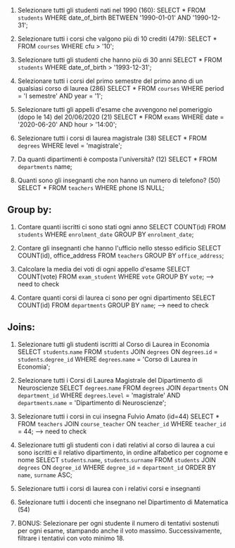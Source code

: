 1. Selezionare tutti gli studenti nati nel 1990 (160):
    SELECT * FROM `students` WHERE date_of_birth BETWEEN '1990-01-01' AND '1990-12-31';

2. Selezionare tutti i corsi che valgono più di 10 crediti (479):
    SELECT * FROM `courses` WHERE cfu > '10';


3. Selezionare tutti gli studenti che hanno più di 30 anni
    SELECT * FROM `students` WHERE date_of_birth > '1993-12-31';

4. Selezionare tutti i corsi del primo semestre del primo anno di un qualsiasi corso di laurea 
(286)
    SELECT * FROM `courses` WHERE period = 'I semestre' AND year = '1';

5. Selezionare tutti gli appelli d'esame che avvengono nel pomeriggio (dopo le 14) del 20/06/2020 (21)
    SELECT * FROM `exams` WHERE date = '2020-06-20' AND hour > '14:00';


6. Selezionare tutti i corsi di laurea magistrale (38)
    SELECT * FROM `degrees` WHERE level = 'magistrale';

7. Da quanti dipartimenti è composta l'università? (12)
    SELECT * FROM `departments` name;

8. Quanti sono gli insegnanti che non hanno un numero di telefono? (50)
    SELECT * FROM `teachers` WHERE phone IS NULL;




## Group by:

1. Contare quanti iscritti ci sono stati ogni anno
    SELECT COUNT(id) FROM `students` WHERE `enrolment_date` GROUP BY `enrolment_date`;

2. Contare gli insegnanti che hanno l'ufficio nello stesso edificio
    SELECT COUNT(id), office_address FROM `teachers` GROUP BY `office_address`;

3. Calcolare la media dei voti di ogni appello d'esame
    SELECT COUNT(vote) FROM `exam_student` WHERE `vote` GROUP BY `vote`; --> need to check

4. Contare quanti corsi di laurea ci sono per ogni dipartimento
    SELECT COUNT(id) FROM `departments` GROUP BY `name`; --> need to check


## Joins:

1. Selezionare tutti gli studenti iscritti al Corso di Laurea in Economia
    SELECT `students`.`name` FROM `students` JOIN `degrees` ON `degrees`.`id` = `students`.`degree_id` WHERE `degrees`.`name` = 'Corso di Laurea in Economia';

2. Selezionare tutti i Corsi di Laurea Magistrale del Dipartimento di Neuroscienze
    SELECT `degrees`.`name` FROM `degrees` JOIN `departments` ON `department_id` WHERE `degrees`.`level` = 'magistrale' AND `departments`.`name` = 'Dipartimento di Neuroscienze';

3. Selezionare tutti i corsi in cui insegna Fulvio Amato (id=44)
    SELECT * FROM `teachers` JOIN `course_teacher` ON `teacher_id` WHERE `teacher_id` = 44; --> need to check

4. Selezionare tutti gli studenti con i dati relativi al corso di laurea a cui sono iscritti e il relativo dipartimento, in ordine alfabetico per cognome e nome
    SELECT `students`.`name`, `students`.`surname` FROM `students` JOIN `degrees` ON `degree_id` WHERE `degree_id` = `department_id` ORDER BY `name`, `surname` ASC;

5. Selezionare tutti i corsi di laurea con i relativi corsi e insegnanti


6. Selezionare tutti i docenti che insegnano nel Dipartimento di Matematica (54)


7. BONUS: Selezionare per ogni studente il numero di tentativi sostenuti per ogni esame, stampando anche il voto massimo. Successivamente, filtrare i tentativi con voto minimo 18.
